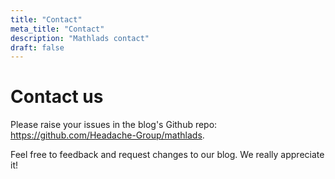 ```yaml
---
title: "Contact"
meta_title: "Contact"
description: "Mathlads contact"
draft: false
---
```


# Contact us

Please raise your issues in the blog's Github repo: https://github.com/Headache-Group/mathlads.

Feel free to feedback and request changes to our blog. We really appreciate it!
